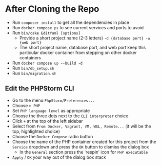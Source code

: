 # After Cloning the Repo
- Run `composer install` to get all the dependencies in place
- Run `docker compose ps` to see current services and ports to avoid
- Run `bin/cake EditYaml [options]`
    - Provide a short project name (2-3 letters) `-d {database port} -w {web port}`
    - The short project name, database port, and web port keep this particular docker container from stepping on other docker containers
- Run `docker compose up --build -d`
- Run `bin/db_setup.sh`
- Run `bin/migration.sh`
## Edit the PHPStorm CLI
  - Go to the menu `PhpStorm/Preferences...`
  - Choose `> PHP`
  - Set `PHP language level` as appropriate
  - Choose the three dots next to the `CLI interpreter` choice
  - Click `+` at the top of the left sidebar
  - Select from `From Docker, Vagrant, VM, WSL, Remote...` (it will be the top, highlighted choice)
  - Choose the `Docker Compose` radio button
  - Choose the name of the PHP container created for this project from the `Service` dropdown and press the `OK` button to dismiss the dialog box
    - In the `General` section press the 'respin' icon for `PHP executable`
  - `Apply` / `OK` your way out of the dialog box stack
